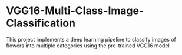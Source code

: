 # VGG16-Multi-Class-Image-Classification
This project implements a deep learning pipeline to classify images of flowers into multiple categories using the pre-trained VGG16 model
